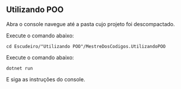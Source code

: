 ## Utilizando POO

Abra o console navegue até a pasta cujo projeto foi descompactado.

Execute o comando abaixo:
```
cd Escudeiro/"Utilizando POO"/MestreDosCodigos.UtilizandoPOO
```

Execute o comando abaixo:
```
dotnet run
```

E siga as instruções do console.
